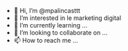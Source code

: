 - 👋 Hi, I’m @mpalincasttt
- 👀 I’m interested in  le marketing digital 
- 🌱 I’m currently learning ...
- 💞️ I’m looking to collaborate on ...
- 📫 How to reach me ...

<!---
mpalincasttt/mpalincasttt is a ✨ special ✨ repository because its `README.md` (this file) appears on your GitHub profile.
You can click the Preview link to take a look at your changes.
--->

